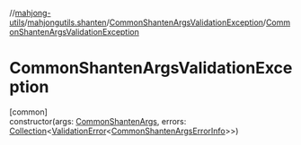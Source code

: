 //[mahjong-utils](../../../index.md)/[mahjongutils.shanten](../index.md)/[CommonShantenArgsValidationException](index.md)/[CommonShantenArgsValidationException](-common-shanten-args-validation-exception.md)

# CommonShantenArgsValidationException

[common]\
constructor(args: [CommonShantenArgs](../-common-shanten-args/index.md), errors: [Collection](https://kotlinlang.org/api/latest/jvm/stdlib/kotlin.collections/-collection/index.html)&lt;[ValidationError](../../mahjongutils/-validation-error/index.md)&lt;[CommonShantenArgsErrorInfo](../-common-shanten-args-error-info/index.md)&gt;&gt;)
